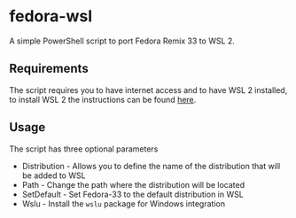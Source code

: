 # fedora-wsl

A simple PowerShell script to port Fedora Remix 33 to WSL 2.

## Requirements

The script requires you to have internet access and to have WSL 2 installed, to install WSL 2 the instructions can be found [here](https://docs.microsoft.com/en-us/windows/wsl/install-win10).

## Usage

The script has three optional parameters

* Distribution - Allows you to define the name of the distribution that will be added to WSL
* Path         - Change the path where the distribution will be located
* SetDefault   - Set Fedora-33 to the default distribution in WSL
* Wslu         - Install the `wslu` package for Windows integration